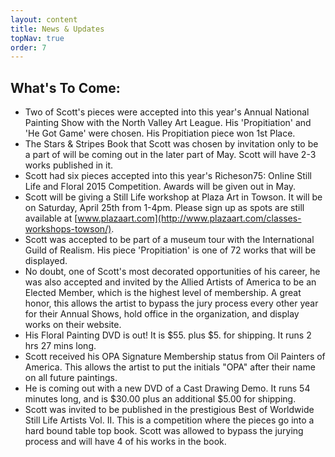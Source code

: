 ```yaml
---
layout: content
title: News & Updates
topNav: true
order: 7
---
```


What's To Come:
---------------

* Two of Scott's pieces were accepted into this year's Annual National Painting Show with the North Valley Art League. His 'Propitiation' and 'He Got Game' were chosen. His Propitiation piece won 1st Place.
* The Stars & Stripes Book that Scott was chosen by invitation only to be a part of will be coming out in the later part of May. Scott will have 2-3 works published in it.
* Scott had six pieces accepted into this year's Richeson75: Online Still Life and Floral 2015 Competition. Awards will be given out in May.
* Scott will be giving a Still Life workshop at Plaza Art in Towson. It will be on Saturday, April 25th from 1-4pm. Please sign up as spots are still available at [www.plazaart.com](http://www.plazaart.com/classes-workshops-towson/).
* Scott was accepted to be part of a museum tour with the International Guild of Realism. His piece 'Propitiation' is one of 72 works that will be displayed.
* No doubt, one of Scott's most decorated opportunities of his career, he was also accepted and invited by the Allied Artists of America to be an Elected Member, which is the highest level of membership. A great honor, this allows the artist to bypass the jury process every other year for their Annual Shows, hold office in the organization, and display works on their website.
* His Floral Painting DVD is out! It is $55. plus $5. for shipping. It runs 2 hrs 27 mins long.
* Scott received his OPA Signature Membership status from Oil Painters of America. This allows the artist to put the initials "OPA" after their name on all future paintings.
* He is coming out with a new DVD of a Cast Drawing Demo. It runs 54 minutes long, and is $30.00 plus an additional $5.00 for shipping.
* Scott was invited to be published in the prestigious Best of Worldwide Still Life Artists Vol. II. This is a competition where the pieces go into a hard bound table top book. Scott was allowed to bypass the jurying process and will have 4 of his works in the book.  
